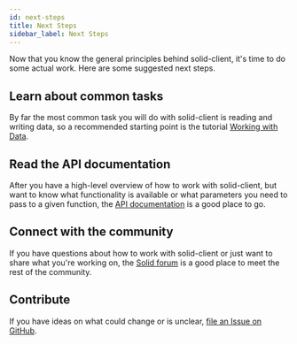 ```yaml
---
id: next-steps
title: Next Steps
sidebar_label: Next Steps
---
```


Now that you know the general principles behind solid-client, it's time to do some actual work. Here are some suggested next steps.

## Learn about common tasks

By far the most common task you will do with solid-client is reading and writing data, so a recommended starting point is the tutorial [Working with Data](../tutorials/working-with-data.md).

## Read the API documentation

After you have a high-level overview of how to work with solid-client, but want to know what functionality is available or what parameters you need to pass to a given function, the [API documentation](../api/index.md) is a good place to go.

## Connect with the community

If you have questions about how to work with solid-client or just want to share what you're working on, the [Solid forum](https://forum.solidproject.org) is a good place to meet the rest of the community.

## Contribute

If you have ideas on what could change or is unclear, [file an Issue on GitHub](https://github.com/inrupt/solid-client-js/issues/new/choose).
